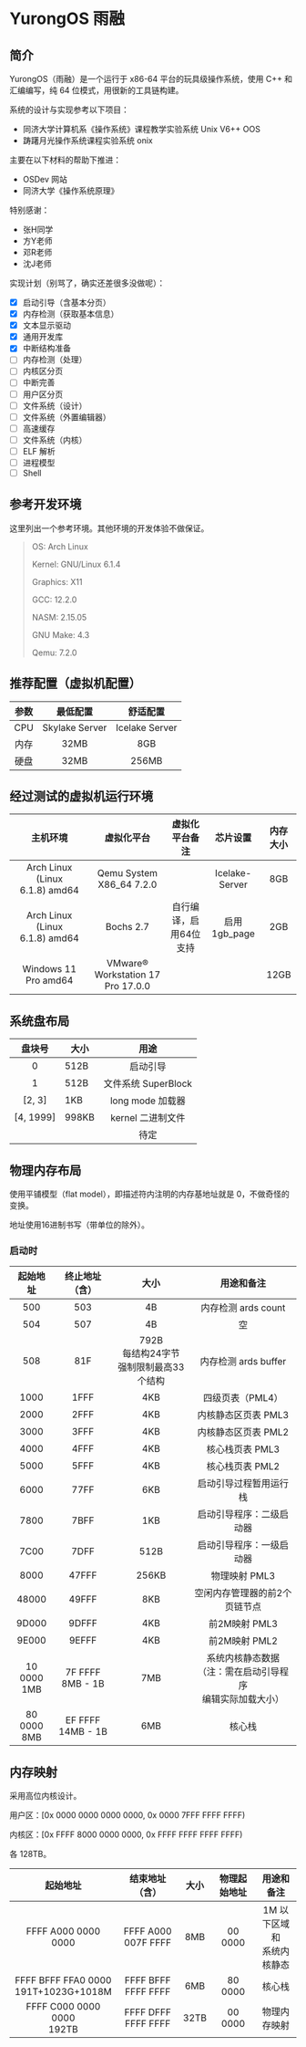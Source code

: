 # YurongOS 雨融

## 简介

YurongOS（雨融）是一个运行于 x86-64 平台的玩具级操作系统，使用 C++ 和汇编编写，纯 64 位模式，用很新的工具链构建。

系统的设计与实现参考以下项目：

* 同济大学计算机系《操作系统》课程教学实验系统 Unix V6++ OOS
* 踌躇月光操作系统课程实验系统 onix

主要在以下材料的帮助下推进：

* OSDev 网站
* 同济大学《操作系统原理》

特别感谢：

* 张H同学
* 方Y老师
* 邓R老师
* 沈J老师

实现计划（别骂了，确实还差很多没做呢）：

* [X] 启动引导（含基本分页）
* [X] 内存检测（获取基本信息）
* [X] 文本显示驱动
* [X] 通用开发库
* [X] 中断结构准备
* [ ] 内存检测（处理）
* [ ] 内核区分页
* [ ] 中断完善
* [ ] 用户区分页
* [ ] 文件系统（设计）
* [ ] 文件系统（外置编辑器）
* [ ] 高速缓存
* [ ] 文件系统（内核）
* [ ] ELF 解析
* [ ] 进程模型
* [ ] Shell

## 参考开发环境

这里列出一个参考环境。其他环境的开发体验不做保证。

> OS: Arch Linux
>
> Kernel: GNU/Linux 6.1.4
>
> Graphics: X11
>
> GCC: 12.2.0
>
> NASM: 2.15.05
>
> GNU Make: 4.3
>
> Qemu: 7.2.0

## 推荐配置（虚拟机配置）

| 参数 |    最低配置    |    舒适配置    |
| :--: | :------------: | :------------: |
| CPU | Skylake Server | Icelake Server |
| 内存 |      32MB      |      8GB      |
| 硬盘 |      32MB      |     256MB     |

## 经过测试的虚拟机运行环境

|            主机环境            |             虚拟化平台             |     虚拟化平台备注     |    芯片设置    | 内存大小 |
| :-----------------------------: | :--------------------------------: | :--------------------: | :------------: | :------: |
| Arch Linux (Linux 6.1.8) amd64 |      Qemu System X86_64 7.2.0      |                        | Icelake-Server |   8GB   |
| Arch Linux (Linux 6.1.8) amd64 |             Bochs 2.7             | 自行编译，启用64位支持 | 启用 1gb_page |   2GB   |
|      Windows 11 Pro amd64      | VMware® Workstation 17 Pro 17.0.0 |                        |                |   12GB   |

## 系统盘布局

|  盘块号  | 大小  |        用途        |
| :-------: | ----- | :-----------------: |
|     0     | 512B  |      启动引导      |
|     1     | 512B  | 文件系统 SuperBlock |
|  [2, 3]  | 1KB   |  long mode 加载器  |
| [4, 1999] | 998KB |  kernel 二进制文件  |
|          |       |        待定        |

## 物理内存布局

使用平铺模型（flat model），即描述符内注明的内存基地址就是 0，不做奇怪的变换。

地址使用16进制书写（带单位的除外）。

### 启动时

|     起始地址     |     终止地址（含）     |                       大小                       |                              用途和备注                              |
| :--------------: | :--------------------: | :----------------------------------------------: | :------------------------------------------------------------------: |
|       500       |          503          |                        4B                        |                         内存检测 ards count                         |
|       504       |          507          |                        4B                        |                                  空                                  |
|       508       |          81F          | 792B<br />每结构24字节<br />强制限制最高33个结构 |                         内存检测 ards buffer                         |
|       1000       |          1FFF          |                       4KB                       |                           四级页表（PML4）                           |
|       2000       |          2FFF          |                       4KB                       |                         内核静态区页表 PML3                         |
|       3000       |          3FFF          |                       4KB                       |                         内核静态区页表 PML2                         |
|       4000       |          4FFF          |                       4KB                       |                           核心栈页表 PML3                           |
|       5000       |          5FFF          |                       4KB                       |                           核心栈页表 PML2                           |
|       6000       |          77FF          |                       6KB                       |                        启动引导过程暂用运行栈                        |
|       7800       |          7BFF          |                       1KB                       |                       启动引导程序：二级启动器                       |
|       7C00       |          7DFF          |                       512B                       |                       启动引导程序：一级启动器                       |
|       8000       |         47FFF         |                      256KB                      |                            物理映射 PML3                            |
|      48000      |         49FFF         |                       8KB                       |                    空闲内存管理器的前2个页链节点                    |
|      9D000      |         9DFFF         |                       4KB                       |                            前2M映射 PML3                            |
|      9E000      |         9EFFF         |                       4KB                       |                            前2M映射 PML2                            |
| 10 0000<br />1MB | 7F FFFF<br />8MB - 1B |                       7MB                       | 系统内核静态数据<br />（注：需在启动引导程序<br />编辑实际加载大小） |
| 80 0000<br />8MB | EF FFFF<br />14MB - 1B |                       6MB                       |                                核心栈                                |

## 内存映射

采用高位内核设计。

用户区：\[0x 0000 0000 0000 0000, 0x 0000 7FFF FFFF FFFF)

内核区：\[0x FFFF 8000 0000 0000, 0x FFFF FFFF FFFF FFFF\)

各 128TB。

|                 起始地址                 |   结束地址（含）   | 大小 | 物理起始地址 |            用途和备注            |
| :---------------------------------------: | :-----------------: | :--: | :----------: | :------------------------------: |
|            FFFF A000 0000 0000            | FFFF A000 007F FFFF | 8MB |   00 0000   | 1M 以下区域 和<br />系统内核静态 |
| FFFF BFFF FFA0 0000<br />191T+1023G+1018M | FFFF BFFF FFFF FFFF | 6MB |   80 0000   |              核心栈              |
|      FFFF C000 0000 0000<br />192TB      | FFFF DFFF FFFF FFFF | 32TB |   00 0000   |           物理内存映射           |
